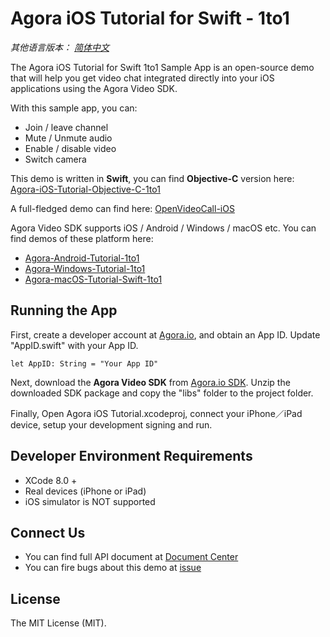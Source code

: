 # Agora iOS Tutorial for Swift - 1to1

*其他语言版本： [简体中文](README.md)*

The Agora iOS Tutorial for Swift 1to1 Sample App is an open-source demo that will help you get video chat integrated directly into your iOS applications using the Agora Video SDK.

With this sample app, you can:

- Join / leave channel
- Mute / Unmute audio
- Enable / disable video
- Switch camera

This demo is written in **Swift**, you can find **Objective-C** version here: [Agora-iOS-Tutorial-Objective-C-1to1](https://github.com/AgoraIO/Agora-iOS-Tutorial-Objective-C-1to1)

A full-fledged demo can find here: [OpenVideoCall-iOS](https://github.com/AgoraIO/OpenVideoCall-iOS)

Agora Video SDK supports iOS / Android / Windows / macOS etc. You can find demos of these platform here:

- [Agora-Android-Tutorial-1to1](https://github.com/AgoraIO/Agora-Android-Tutorial-1to1)
- [Agora-Windows-Tutorial-1to1](https://github.com/AgoraIO/Agora-Windows-Tutorial-1to1)
- [Agora-macOS-Tutorial-Swift-1to1](https://github.com/AgoraIO/Agora-macOS-Tutorial-Swift-1to1)

## Running the App
First, create a developer account at [Agora.io](https://dashboard.agora.io/signin/), and obtain an App ID. Update "AppID.swift" with your App ID.

```
let AppID: String = "Your App ID"
```

Next, download the **Agora Video SDK** from [Agora.io SDK](https://www.agora.io/en/blog/download/). Unzip the downloaded SDK package and copy the "libs" folder to the project folder.

Finally, Open Agora iOS Tutorial.xcodeproj, connect your iPhone／iPad device, setup your development signing and run.

## Developer Environment Requirements
* XCode 8.0 +
* Real devices (iPhone or iPad)
* iOS simulator is NOT supported

## Connect Us

- You can find full API document at [Document Center](https://docs.agora.io/en/)
- You can fire bugs about this demo at [issue](https://github.com/AgoraIO/Agora-iOS-Tutorial-Swift-1to1/issues)

## License

The MIT License (MIT).